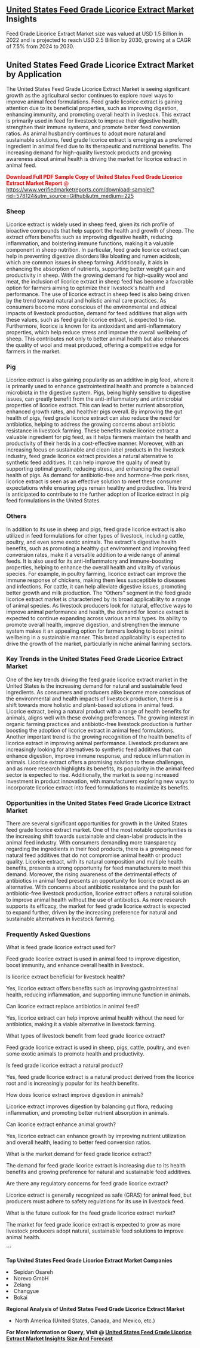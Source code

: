 <h2><a href="https://www.verifiedmarketreports.com/download-sample/?rid=578124&amp;utm_source=Github&amp;utm_medium=225" target="_blank">United States Feed Grade Licorice Extract Market</a> Insights</h2><p>Feed Grade Licorice Extract Market size was valued at USD 1.5 Billion in 2022 and is projected to reach USD 2.5 Billion by 2030, growing at a CAGR of 7.5% from 2024 to 2030.</p><p> <h2>United States Feed Grade Licorice Extract Market by Application</h2> The United States Feed Grade Licorice Extract Market is seeing significant growth as the agricultural sector continues to explore novel ways to improve animal feed formulations. Feed grade licorice extract is gaining attention due to its beneficial properties, such as improving digestion, enhancing immunity, and promoting overall health in livestock. This extract is primarily used in feed for livestock to improve their digestive health, strengthen their immune systems, and promote better feed conversion ratios. As animal husbandry continues to adopt more natural and sustainable solutions, feed grade licorice extract is emerging as a preferred ingredient in animal feed due to its therapeutic and nutritional benefits. The increasing demand for high-quality livestock products and growing awareness about animal health is driving the market for licorice extract in animal feed. <p><span class=""><span style="color: #ff0000;"><strong>Download Full PDF Sample Copy of United States Feed Grade Licorice Extract Market Report</strong> @ </span><a href="https://www.verifiedmarketreports.com/download-sample/?rid=578124&amp;utm_source=Github&amp;utm_medium=225" target="_blank">https://www.verifiedmarketreports.com/download-sample/?rid=578124&amp;utm_source=Github&amp;utm_medium=225</a></span></p> <h3>Sheep</h3> Licorice extract is widely used in sheep feed, given its rich profile of bioactive compounds that help support the health and growth of sheep. The extract offers benefits such as improving digestive health, reducing inflammation, and bolstering immune functions, making it a valuable component in sheep nutrition. In particular, feed grade licorice extract can help in preventing digestive disorders like bloating and rumen acidosis, which are common issues in sheep farming. Additionally, it aids in enhancing the absorption of nutrients, supporting better weight gain and productivity in sheep. With the growing demand for high-quality wool and meat, the inclusion of licorice extract in sheep feed has become a favorable option for farmers aiming to optimize their livestock's health and performance. The use of licorice extract in sheep feed is also being driven by the trend toward natural and holistic animal care practices. As consumers become more conscious of the environmental and ethical impacts of livestock production, demand for feed additives that align with these values, such as feed grade licorice extract, is expected to rise. Furthermore, licorice is known for its antioxidant and anti-inflammatory properties, which help reduce stress and improve the overall wellbeing of sheep. This contributes not only to better animal health but also enhances the quality of wool and meat produced, offering a competitive edge for farmers in the market. <h3>Pig</h3> Licorice extract is also gaining popularity as an additive in pig feed, where it is primarily used to enhance gastrointestinal health and promote a balanced microbiota in the digestive system. Pigs, being highly sensitive to digestive issues, can greatly benefit from the anti-inflammatory and antimicrobial properties of licorice extract. This can lead to better nutrient absorption, enhanced growth rates, and healthier pigs overall. By improving the gut health of pigs, feed grade licorice extract can also reduce the need for antibiotics, helping to address the growing concerns about antibiotic resistance in livestock farming. These benefits make licorice extract a valuable ingredient for pig feed, as it helps farmers maintain the health and productivity of their herds in a cost-effective manner. Moreover, with an increasing focus on sustainable and clean label products in the livestock industry, feed grade licorice extract provides a natural alternative to synthetic feed additives. It can help improve the quality of meat by supporting optimal growth, reducing stress, and enhancing the overall health of pigs. As demand for antibiotic-free and hormone-free pork rises, licorice extract is seen as an effective solution to meet these consumer expectations while ensuring pigs remain healthy and productive. This trend is anticipated to contribute to the further adoption of licorice extract in pig feed formulations in the United States. <h3>Others</h3> In addition to its use in sheep and pigs, feed grade licorice extract is also utilized in feed formulations for other types of livestock, including cattle, poultry, and even some exotic animals. The extract's digestive health benefits, such as promoting a healthy gut environment and improving feed conversion rates, make it a versatile addition to a wide range of animal feeds. It is also used for its anti-inflammatory and immune-boosting properties, helping to enhance the overall health and vitality of various species. For example, in poultry farming, licorice extract can improve the immune response of chickens, making them less susceptible to diseases and infections. For cattle, it can help alleviate digestive issues, promoting better growth and milk production. The “Others” segment in the feed grade licorice extract market is characterized by its broad applicability to a range of animal species. As livestock producers look for natural, effective ways to improve animal performance and health, the demand for licorice extract is expected to continue expanding across various animal types. Its ability to promote overall health, improve digestion, and strengthen the immune system makes it an appealing option for farmers looking to boost animal wellbeing in a sustainable manner. This broad applicability is expected to drive the growth of the market, particularly in niche animal farming sectors. <h3>Key Trends in the United States Feed Grade Licorice Extract Market</h3> One of the key trends driving the feed grade licorice extract market in the United States is the increasing demand for natural and sustainable feed ingredients. As consumers and producers alike become more conscious of the environmental and health impacts of livestock production, there is a shift towards more holistic and plant-based solutions in animal feed. Licorice extract, being a natural product with a range of health benefits for animals, aligns well with these evolving preferences. The growing interest in organic farming practices and antibiotic-free livestock production is further boosting the adoption of licorice extract in animal feed formulations. Another important trend is the growing recognition of the health benefits of licorice extract in improving animal performance. Livestock producers are increasingly looking for alternatives to synthetic feed additives that can enhance digestion, improve immune response, and reduce inflammation in animals. Licorice extract offers a promising solution to these challenges, and as more research highlights its benefits, its popularity in the animal feed sector is expected to rise. Additionally, the market is seeing increased investment in product innovation, with manufacturers exploring new ways to incorporate licorice extract into feed formulations to maximize its benefits. <h3>Opportunities in the United States Feed Grade Licorice Extract Market</h3> There are several significant opportunities for growth in the United States feed grade licorice extract market. One of the most notable opportunities is the increasing shift towards sustainable and clean-label products in the animal feed industry. With consumers demanding more transparency regarding the ingredients in their food products, there is a growing need for natural feed additives that do not compromise animal health or product quality. Licorice extract, with its natural composition and multiple health benefits, presents a strong opportunity for feed manufacturers to meet this demand. Moreover, the rising awareness of the detrimental effects of antibiotics in animal feed presents an opportunity for licorice extract as an alternative. With concerns about antibiotic resistance and the push for antibiotic-free livestock production, licorice extract offers a natural solution to improve animal health without the use of antibiotics. As more research supports its efficacy, the market for feed grade licorice extract is expected to expand further, driven by the increasing preference for natural and sustainable alternatives in livestock farming. <h3>Frequently Asked Questions</h3> <p>What is feed grade licorice extract used for?</p> <p>Feed grade licorice extract is used in animal feed to improve digestion, boost immunity, and enhance overall health in livestock.</p> <p>Is licorice extract beneficial for livestock health?</p> <p>Yes, licorice extract offers benefits such as improving gastrointestinal health, reducing inflammation, and supporting immune function in animals.</p> <p>Can licorice extract replace antibiotics in animal feed?</p> <p>Yes, licorice extract can help improve animal health without the need for antibiotics, making it a viable alternative in livestock farming.</p> <p>What types of livestock benefit from feed grade licorice extract?</p> <p>Feed grade licorice extract is used in sheep, pigs, cattle, poultry, and even some exotic animals to promote health and productivity.</p> <p>Is feed grade licorice extract a natural product?</p> <p>Yes, feed grade licorice extract is a natural product derived from the licorice root and is increasingly popular for its health benefits.</p> <p>How does licorice extract improve digestion in animals?</p> <p>Licorice extract improves digestion by balancing gut flora, reducing inflammation, and promoting better nutrient absorption in animals.</p> <p>Can licorice extract enhance animal growth?</p> <p>Yes, licorice extract can enhance growth by improving nutrient utilization and overall health, leading to better feed conversion ratios.</p> <p>What is the market demand for feed grade licorice extract?</p> <p>The demand for feed grade licorice extract is increasing due to its health benefits and growing preference for natural and sustainable feed additives.</p> <p>Are there any regulatory concerns for feed grade licorice extract?</p> <p>Licorice extract is generally recognized as safe (GRAS) for animal feed, but producers must adhere to safety regulations for its use in livestock feed.</p> <p>What is the future outlook for the feed grade licorice extract market?</p> <p>The market for feed grade licorice extract is expected to grow as more livestock producers adopt natural, sustainable feed solutions to improve animal health.</p> ```</p><p><strong>Top United States Feed Grade Licorice Extract Market Companies</strong></p><div data-test-id=""><p><li>Sepidan Osareh</li><li> Norevo GmbH</li><li> Zelang</li><li> Changyue</li><li> Bokai</li></p><div><strong>Regional Analysis of&nbsp;United States Feed Grade Licorice Extract Market</strong></div><ul><li dir="ltr"><p dir="ltr">North America&nbsp;(United States, Canada, and Mexico, etc.)</p></li></ul><p><strong>For More Information or Query, Visit @&nbsp;</strong><strong><a href="https://www.verifiedmarketreports.com/product/feed-grade-licorice-extract-market/?utm_source=Github&amp;utm_medium=225" target="_blank">United States Feed Grade Licorice Extract Market Insights Size And Forecast</a></strong></p></div>
